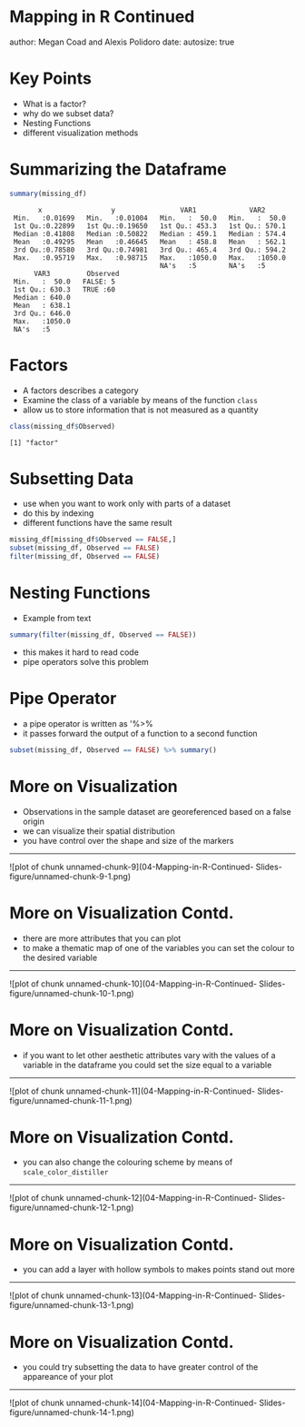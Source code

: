 Mapping in R Continued 
========================================================
author: Megan Coad and Alexis Polidoro
date: 
autosize: true


Key Points
========================================================
- What is a factor?
- why do we subset data?
- Nesting Functions
- different visualization methods




Summarizing the Dataframe
========================================================



```r
summary(missing_df)
```

```
       x                 y                VAR1             VAR2       
 Min.   :0.01699   Min.   :0.01004   Min.   :  50.0   Min.   :  50.0  
 1st Qu.:0.22899   1st Qu.:0.19650   1st Qu.: 453.3   1st Qu.: 570.1  
 Median :0.41808   Median :0.50822   Median : 459.1   Median : 574.4  
 Mean   :0.49295   Mean   :0.46645   Mean   : 458.8   Mean   : 562.1  
 3rd Qu.:0.78580   3rd Qu.:0.74981   3rd Qu.: 465.4   3rd Qu.: 594.2  
 Max.   :0.95719   Max.   :0.98715   Max.   :1050.0   Max.   :1050.0  
                                     NA's   :5        NA's   :5       
      VAR3         Observed 
 Min.   :  50.0   FALSE: 5  
 1st Qu.: 630.3   TRUE :60  
 Median : 640.0             
 Mean   : 638.1             
 3rd Qu.: 646.0             
 Max.   :1050.0             
 NA's   :5                  
```

Factors
========================================================
- A factors describes a category 
- Examine the class of a variable by means of the function `class`
- allow us to store information that is not measured as a quantity

```r
class(missing_df$Observed)
```


```
[1] "factor"
```

Subsetting Data
========================================================
- use when you want to work only with parts of a dataset
- do this by indexing 
- different functions have the same result


```r
missing_df[missing_df$Observed == FALSE,]
subset(missing_df, Observed == FALSE)
filter(missing_df, Observed == FALSE)
```

Nesting Functions
========================================================
- Example from text

```r
summary(filter(missing_df, Observed == FALSE))
```

- this makes it hard to read code
- pipe operators solve this problem 

Pipe Operator
========================================================
- a pipe operator is written as '%>% 
-  it passes forward the output of a function to a second function

```r
subset(missing_df, Observed == FALSE) %>% summary()
```


More on Visualization
========================================================
- Observations in the sample dataset are georeferenced
based on a false origin
-  we can visualize their spatial distribution
- you have control over the shape and size of the markers 

***

![plot of chunk unnamed-chunk-9](04-Mapping-in-R-Continued- Slides-figure/unnamed-chunk-9-1.png)


More on Visualization Contd. 
========================================================
- there are more attributes that you can plot
- to make a thematic map of one of the variables you can set the colour to the desired variable


***


![plot of chunk unnamed-chunk-10](04-Mapping-in-R-Continued- Slides-figure/unnamed-chunk-10-1.png)


More on Visualization Contd. 
========================================================
- if you want to let other aesthetic attributes vary with the values of a variable in the dataframe you could set the size equal to a variable 

***

![plot of chunk unnamed-chunk-11](04-Mapping-in-R-Continued- Slides-figure/unnamed-chunk-11-1.png)



More on Visualization Contd. 
========================================================

- you can also change the colouring scheme by means of `scale_color_distiller`

***

![plot of chunk unnamed-chunk-12](04-Mapping-in-R-Continued- Slides-figure/unnamed-chunk-12-1.png)

More on Visualization Contd. 
========================================================

- you can add a layer with hollow symbols to makes points stand out more 
  
***

![plot of chunk unnamed-chunk-13](04-Mapping-in-R-Continued- Slides-figure/unnamed-chunk-13-1.png)



More on Visualization Contd. 
========================================================

-  you could try subsetting the data to have greater control of the appareance of your plot

***

![plot of chunk unnamed-chunk-14](04-Mapping-in-R-Continued- Slides-figure/unnamed-chunk-14-1.png)
